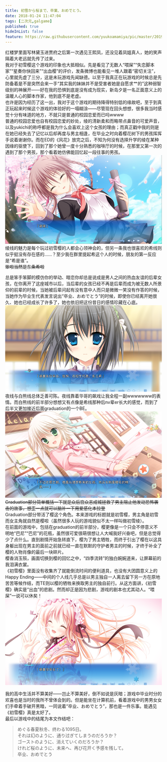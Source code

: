 ```yaml
---
title: 初雪から桜まで、卒業、おめでとう。
date: 2018-01-24 11:47:04
tags: [二次元,galgame]
published: true
hideInList: false
feature: https://raw.githubusercontent.com/yuukoamamiya/pic/master/20190508114834.png
---
```

红楼梦里面写林黛玉进贾府之后第一次遇见王熙凤，还没见着凤姐真人，她的笑声隔着大老远就先传了过来。  
我对于初雪樱这个游戏的印象也大抵相似。先是看见了无数人“喂屎”“失恋脚本家”“星奏你快回来”“出血樱”的评价，发条微博也能看见一堆人跟着“密切关注”，心里就先虚了三分，这是未玩游戏先闻缺德。以至于我真正在玩游戏的时候总是先防备着是不是突然会来一手“其实我的妹妹并不是受害者她是自愿求艹的”这种弱智级别的神展开——好在我的恐惧到底是没有成为现实，新岛夕是一名正面意义上的温暖人心的脚本作家，他到底不是老虚。  
也许是因为经历了这一出，我对于这个游戏的期待降得特别低的缘故吧，至于到真正玩起来时候这个游戏的体验好的一塌糊涂——尽管现在回头想想，很多我当时感觉十分有味道的地方，不就只是普通的校园恋爱而已吗wwww  
普通的校园恋爱也自有校园恋爱的妙处，绫的清新柔和而略带点鼻音的可爱声音，以及yukichi的称呼都是我为什么会喜欢上这个女孩的理由；而真正戳中我的则是在她已经失去了记忆以后却再度与男主相逢，在毕业之时向着樱花树下的男孩挥挥手说着谢谢你。而在ED的《风花》放完之后，不知为何没有选择升学的绫在某种因缘的驱使下，回到了那个她曾一度十分熟悉的咖啡厅的时候，在那里又第一次的遇到了那个男孩，那个看着她仿佛能回忆起一段往事的男孩。  
![](https://raw.githubusercontent.com/yuukoamamiya/pic/master/20190508115024.png)  
绫线的魅力是每个玩过初雪樱的人都会心领神会的，但另一条我也很喜欢的希线则似乎挺没有存在感的……？至少我在群里提起希这个人的时候，朋友的第一反应是“希是谁”。  
~~笨啦当然是东条希啦~~  

总是笨手笨脚的模仿你的举动、暗恋你却总是说成是男人之间的热血友谊的后辈女孩，在你离开了这座城市以后，当后辈的女孩已经不再是后辈而成为被无数人所景仰的前辈的时候，当她被后辈问起有没有意中人而只是微微一笑没有作答的时候，当她作为毕业生代表发言说出“卒业、おめでとう”的时候，即使你已经离开她很久、她也已经成长了许多了，她也依旧把这份昔日的感情珍藏在心底。  
![](https://raw.githubusercontent.com/yuukoamamiya/pic/master/20190508114958.png)  
夜线与白熊线总体乏善可陈。夜线靠着华哥的飙戏让我全程一副wwwwwww的表情。而白熊线的前半部分想想又有点像是希线那种后nv辈er长大的感觉，而到了后半又更加接近后面graduation的一个BE。  
![](https://raw.githubusercontent.com/yuukoamamiya/pic/master/20190508114913.png)  
~~Graduation部分简单概括一下就是众后宫众志成城拯救了男主阻止他发动恐怖袭击的故事，想歪一点就可以脑补一下用爱感化本拉登~~  
Graduation部分带活了樱这个角色。本来游戏的标题就是初雪樱，男主角是初雪而女主角就自然是樱啦（虽然很多人玩的游戏貌似不太一样叫做初雪绫）。   
在前面的游戏中，包括在graduation的前半部分，樱更像是一个只会不停意义不明地“巴尼”“巴尼”的花瓶，虽然很可爱很萌很想让人大喊我好兴奋吧，但是总觉得少了点什么。直到剧情开始急转直下，樱为了男主牺牲，而终于引出了樱在以这具身躯出现在男主的面前之前就已经一直在默默的守护者男主的时候，才终于补全了樱的人物肖像的最后一块碎片。   
樱香消玉殒，画面切换到樱的回忆之中，“四季流转”的独白婉婉道来，让屏幕前的我泪满衣裳。   
《初雪樱》里面没有收集齐了就能倒流时间的便利道具，也没有大团圆意义上的Happy Ending——中间的个人线几乎总是以男主独自一人离去留下另一方在原地苦苦等候作结，而TE则以樱的牺牲来换取男主的独自前行。从这方面讲，《初雪樱》确实是“出血”的悲剧。然而却正是因为悲剧，游戏的剧本也尤其动人。“喂屎”一说可以休矣！  
![](https://raw.githubusercontent.com/yuukoamamiya/pic/master/20190508114834.png)  

我的高中生活并不算美好——岂止不算美好，倒不如说是灰暗；游戏中毕业时分的欢喜也是当时的我所不曾体会到的。但是能坐在计算机前，看着游戏中的男男女女们手牵着手破开黑暗，一同说着“卒业、おめでとう”，那也是一件乐事。能遇见《初雪樱》真是太好了。   
最后以游戏中的结尾为本文作结吧：  

>めぐる春夏秋冬、终わる1095日。  
>それは幻のように、通り过ぎてしまうのだろうか？  
>ゴーストのように、消えていくのだろうか？  
>けれど桜のように、未来へ、再び花开く予感を残して。  
>卒业、おめでとう  
 
